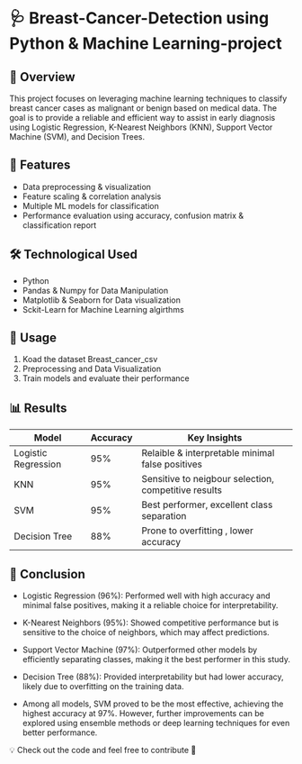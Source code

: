 # 🩺 Breast-Cancer-Detection using Python & Machine Learning-project

## 📌 Overview

This project focuses on leveraging machine learning techniques to classify breast cancer cases as malignant or benign based on medical data. The goal is to provide a reliable and efficient way to assist in early diagnosis using Logistic Regression, K-Nearest Neighbors (KNN), Support Vector Machine (SVM), and Decision Trees.

## 🛶 Features

- Data preprocessing & visualization
- Feature scaling & correlation analysis
- Multiple ML models for classification
- Performance evaluation using accuracy, confusion matrix & classification report

## 🛠 Technological Used

- Python
- Pandas & Numpy for Data Manipulation
- Matplotlib & Seaborn for Data visualization
- Sckit-Learn for Machine Learning algirthms 

## 📁 Usage

1. Koad the dataset Breast_cancer_csv
2. Preprocessing and Data Visualization
3. Train models and evaluate their performance

## 📊 Results

| Model | Accuracy | Key Insights
--------|----------|--------------|
| Logistic Regression | 95% | Relaible & interpretable minimal false positives |
| KNN | 95% | Sensitive to neigbour selection, competitive results |
| SVM | 95% | Best performer, excellent class separation |
| Decision Tree | 88% | Prone to overfitting , lower accuracy |

## 📜 Conclusion 

- Logistic Regression (96%): Performed well with high accuracy and minimal false positives, making it a reliable choice for interpretability.
- K-Nearest Neighbors (95%): Showed competitive performance but is sensitive to the choice of neighbors, which may affect predictions.
- Support Vector Machine (97%): Outperformed other models by efficiently separating classes, making it the best performer in this study.
- Decision Tree (88%): Provided interpretability but had lower accuracy, likely due to overfitting on the training data.

- Among all models, SVM proved to be the most effective, achieving the highest accuracy at 97%. However, further improvements can be explored using ensemble methods or deep learning techniques for even better performance.

💡 Check out the code and feel free to contribute 🛶


